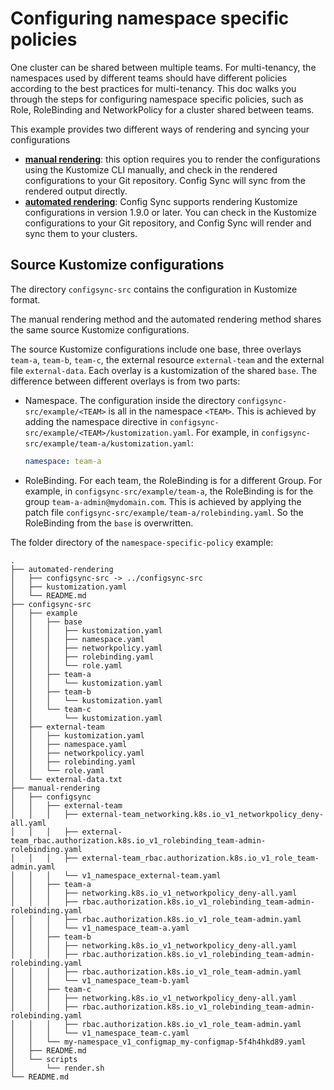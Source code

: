 # Configuring namespace specific policies

One cluster can be shared between multiple teams. For multi-tenancy, the namespaces used by different teams should have different policies according to the best practices for multi-tenancy.
This doc walks you through the steps for configuring namespace specific policies, such as Role, RoleBinding and NetworkPolicy for a cluster shared between teams.

This example provides two different ways of rendering and syncing your configurations
- **[manual rendering](manual-rendering/README.md)**:
  this option requires you to render the configurations using the Kustomize CLI manually,
  and check in the rendered configurations to your Git repository.
  Config Sync will sync from the rendered output directly.
- **[automated rendering](automated-rendering/README.md)**:
  Config Sync supports rendering Kustomize configurations in version 1.9.0 or later.
  You can check in the Kustomize configurations to your Git repository,
  and Config Sync will render and sync them to your clusters.

## Source Kustomize configurations

The directory `configsync-src` contains the configuration in Kustomize format.

The manual rendering method and the automated rendering method shares the same source Kustomize configurations.

The source Kustomize configurations include one base, three overlays `team-a`, `team-b`, `team-c`, the external resource `external-team` and the external file `external-data`.
Each overlay is a kustomization of the shared `base`.
The difference between different overlays is from two parts:
- Namespace. The configuration inside the directory `configsync-src/example/<TEAM>` is all in the namespace `<TEAM>`.
  This is achieved by adding the namespace directive in `configsync-src/example/<TEAM>/kustomization.yaml`.
  For example, in `configsync-src/example/team-a/kustomization.yaml`:
  ```yaml
  namespace: team-a
  ```

- RoleBinding. For each team, the RoleBinding is for a different Group.
  For example, in `configsync-src/example/team-a`, the RoleBinding is for the group `team-a-admin@mydomain.com`.
  This is achieved by applying the patch file `configsync-src/example/team-a/rolebinding.yaml`.
  So the RoleBinding from the `base` is overwritten.

The folder directory of the `namespace-specific-policy` example:
```
.
├── automated-rendering
│   ├── configsync-src -> ../configsync-src
│   ├── kustomization.yaml
│   └── README.md
├── configsync-src
│   ├── example
│   │   ├── base
│   │   │   ├── kustomization.yaml
│   │   │   ├── namespace.yaml
│   │   │   ├── networkpolicy.yaml
│   │   │   ├── rolebinding.yaml
│   │   │   └── role.yaml
│   │   ├── team-a
│   │   │   └── kustomization.yaml
│   │   ├── team-b
│   │   │   └── kustomization.yaml
│   │   └── team-c
│   │       └── kustomization.yaml
│   ├── external-team
│   │   ├── kustomization.yaml
│   │   ├── namespace.yaml
│   │   ├── networkpolicy.yaml
│   │   ├── rolebinding.yaml
│   │   └── role.yaml
│   └── external-data.txt
├── manual-rendering
│   ├── configsync
│   │   ├── external-team
│   │   │   ├── external-team_networking.k8s.io_v1_networkpolicy_deny-all.yaml
│   │   │   ├── external-team_rbac.authorization.k8s.io_v1_rolebinding_team-admin-rolebinding.yaml
│   │   │   ├── external-team_rbac.authorization.k8s.io_v1_role_team-admin.yaml
│   │   │   └── v1_namespace_external-team.yaml
│   │   ├── team-a
│   │   │   ├── networking.k8s.io_v1_networkpolicy_deny-all.yaml
│   │   │   ├── rbac.authorization.k8s.io_v1_rolebinding_team-admin-rolebinding.yaml
│   │   │   ├── rbac.authorization.k8s.io_v1_role_team-admin.yaml
│   │   │   └── v1_namespace_team-a.yaml
│   │   ├── team-b
│   │   │   ├── networking.k8s.io_v1_networkpolicy_deny-all.yaml
│   │   │   ├── rbac.authorization.k8s.io_v1_rolebinding_team-admin-rolebinding.yaml
│   │   │   ├── rbac.authorization.k8s.io_v1_role_team-admin.yaml
│   │   │   └── v1_namespace_team-b.yaml
│   │   ├── team-c
│   │   │   ├── networking.k8s.io_v1_networkpolicy_deny-all.yaml
│   │   │   ├── rbac.authorization.k8s.io_v1_rolebinding_team-admin-rolebinding.yaml
│   │   │   ├── rbac.authorization.k8s.io_v1_role_team-admin.yaml
│   │   │   └── v1_namespace_team-c.yaml
│   │   └── my-namespace_v1_configmap_my-configmap-5f4h4hkd89.yaml
│   ├── README.md
│   └── scripts
│       └── render.sh
└── README.md
```
